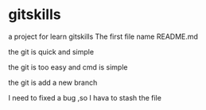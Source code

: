 # gitskills
a project for learn gitskills
The first file name README.md

the git is quick and simple

the git is too easy and cmd is simple 

the git is add a new branch 

I need to fixed a bug ,so I hava to stash the file 
